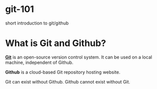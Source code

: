 # git-101
short introduction to git/github

# What is Git and Github?

[**Git**](https://git-scm.com/) is an open-source version control system. It can be used on a local machine, independent of Github. 

**Github** is a cloud-based Git repository hosting website.

Git can exist without Github. Github cannot exist without Git. 

